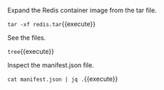 Expand the Redis container image from the tar file.

`tar -xf redis.tar`{{execute}}

See the files.

`tree`{{execute}}

Inspect the manifest.json file.

`cat manifest.json | jq .`{{execute}}
